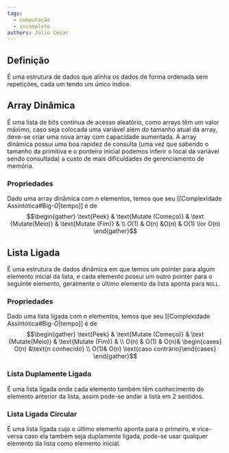 ```yaml
---
tags:
  - computação
  - incompleto
authors: Júlio César
---
```

## Definição

É uma estrutura de dados que alinha os dados de forma ordenada sem repetições, cada um tendo um único índice.
## Array Dinâmica

É uma lista de bits contínua de acesso aleatório, como arrays têm um valor máximo, caso seja colocada uma variável além do tamanho atual da array, deve-se criar uma nova array com capacidade aumentada. A array dinâmica possui uma boa rapidez de consulta (uma vez que sabendo o tamanho da primitiva e o ponteiro inicial podemos inferir o local da variável sendo consultada) a custo de mais dificuldades de gerenciamento de memória.
### Propriedades
Dado uma array dinâmica com $n$ elementos, temos que seu [[Complexidade Assintótica#Big-$O$|tempo]] é de
$$\begin{gather}
\text{Peek} & \text{Mutate (Começo)} & \text {Mutate(Meio)} & \text{Mutate (Fim)} &
\\
O(1) & O(n) &O(n)  & O(1) \lor O(n)
\end{gather}$$
## Lista Ligada

É uma estrutura de dados dinâmica em que temos um pointer para algum elemento inicial da lista, e cada elemento possui um outro pointer para o seguinte elemento, geralmente o último elemento da lista aponta para `NULL`.
### Propriedades
Dado uma lista ligada com $n$ elementos, temos que seu [[Complexidade Assintótica#Big-$O$|tempo]] é de
$$\begin{gather}
\text{Peek} & \text{Mutate (Começo)} & \text {Mutate(Meio)} & \text{Mutate (Fim)} &
\\
O(n) & O(1) & O(n)& \begin{cases} O(n) &\text{n conhecido} \\ O(1)& O(n) \text{caso contrário}\end{cases} 
\end{gather}$$
### Lista Duplamente Ligada
É uma lista ligada onde cada elemento também têm conhecimento do elemento anterior da lista, assim pode-se andar a lista em 2 sentidos.
### Lista Ligada Circular
É uma lista ligada cujo o último elemento aponta para o primeiro, e vice-versa caso ela também seja duplamente ligada, pode-se usar qualquer elemento da lista como elemento inicial.